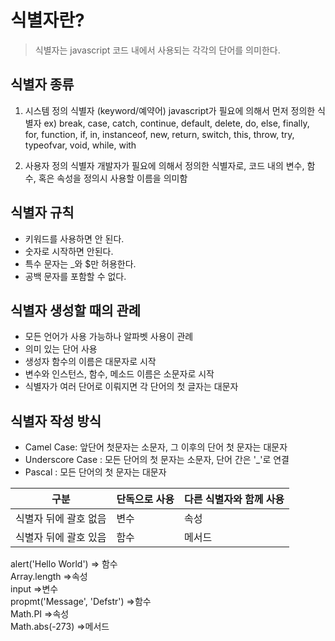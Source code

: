 # 식별자란?
> 식별자는 javascript 코드 내에서 사용되는 각각의 단어를 의미한다.

## 식별자 종류
1. 시스템 정의 식별자 (keyword/예약어)
	javascript가 필요에 의해서 먼저 정의한 식별자
	ex) break, case, catch, continue, default, delete, do, else, finally, for, function, if, in, instanceof, new, return, switch, this, throw, try, typeofvar, void, while, with

2. 사용자 정의 식별자
	개발자가 필요에 의해서 정의한 식별자로, 코드 내의 변수, 함수, 혹은 속성을 정의시 사용할 이름을 의미함

## 식별자 규칙
- 키워드를 사용하면 안 된다.
- 숫자로 시작하면 안된다.
- 특수 문자는 _와 $만 허용한다.
- 공백 문자를 포함할 수 없다.

## 식별자 생성할 때의 관례
- 모든 언어가 사용 가능하나 알파벳 사용이 관례  
- 의미 있는 단어 사용  
- 생성자 함수의 이름은 대문자로 시작 
- 변수와 인스턴스, 함수, 메소드 이름은 소문자로 시작  
- 식별자가 여러 단어로 이뤄지면 각 단어의 첫 글자는 대문자  

## 식별자 작성 방식
- Camel Case: 앞단어 첫문자는 소문자, 그 이후의 단어 첫 문자는 대문자
- Underscore Case : 모든 단어의 첫 문자는 소문자, 단어 간은 '_'로 연결
- Pascal : 모든 단어의 첫 문자는 대문자

|구분|단독으로 사용|다른 식별자와 함께 사용|
|------|---|---|
|식별자 뒤에 괄호 없음|변수|속성|
|식별자 뒤에 괄호 있음|함수|메서드|

alert('Hello World') => 함수 </br>
Array.length   =>속성 </br>
input  =>변수 </br>
propmt('Message', 'Defstr') =>함수 </br>
Math.PI  =>속성 </br>
Math.abs(-273) =>메서드 </br>
